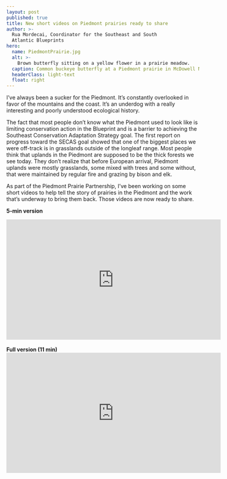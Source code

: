 ```yaml
---
layout: post
published: true
title: New short videos on Piedmont prairies ready to share
author: >-
  Rua Mordecai, Coordinator for the Southeast and South
  Atlantic Blueprints
hero:
  name: PiedmontPrairie.jpg
  alt: >-
    Brown butterfly sitting on a yellow flower in a prairie meadow.
  caption: Common buckeye butterfly at a Piedmont prairie in McDowell Nature Preserve, Charlotte, NC. Video still courtesy of Piedmont Prairie Partnership.
  headerClass: light-text
  float: right
---
```


I’ve always been a sucker for the Piedmont. It’s constantly overlooked in favor of the mountains and the coast. It’s an underdog with a really interesting and poorly understood ecological history.

The fact that most people don’t know what the Piedmont used to look like is limiting conservation action in the Blueprint and is a barrier to achieving the Southeast Conservation Adaptation Strategy goal. The first report on progress toward the SECAS goal showed that one of the biggest places we were off-track is in grasslands outside of the longleaf range. Most people think that uplands in the Piedmont are supposed to be the thick forests we see today. They don’t realize that before European arrival, Piedmont uplands were mostly grasslands, some mixed with trees and some without, that were maintained by regular fire and grazing by bison and elk.<!--more-->

As part of the Piedmont Prairie Partnership, I’ve been working on some short videos to help tell the story of prairies in the Piedmont and the work that’s underway to bring them back. Those videos are now ready to share.

<b>5-min version</b>
<iframe width="560" height="315" src="https://www.youtube.com/embed/auA2tnubI64" frameborder="0" allow="accelerometer; autoplay; encrypted-media; gyroscope; picture-in-picture" allowfullscreen></iframe>
<br>
<br>
<b>Full version (11 min)</b>

<iframe width="560" height="315" src="https://www.youtube.com/embed/xvsbhaJUwew" frameborder="0" allow="accelerometer; autoplay; encrypted-media; gyroscope; picture-in-picture" allowfullscreen></iframe>
